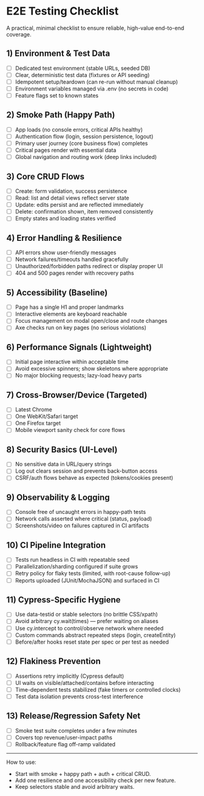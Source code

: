 # E2E Testing Checklist

A practical, minimal checklist to ensure reliable, high-value end-to-end coverage.

## 1) Environment & Test Data
- [ ] Dedicated test environment (stable URLs, seeded DB)
- [ ] Clear, deterministic test data (fixtures or API seeding)
- [ ] Idempotent setup/teardown (can re-run without manual cleanup)
- [ ] Environment variables managed via .env (no secrets in code)
- [ ] Feature flags set to known states

## 2) Smoke Path (Happy Path)
- [ ] App loads (no console errors, critical APIs healthy)
- [ ] Authentication flow (login, session persistence, logout)
- [ ] Primary user journey (core business flow) completes
- [ ] Critical pages render with essential data
- [ ] Global navigation and routing work (deep links included)

## 3) Core CRUD Flows
- [ ] Create: form validation, success persistence
- [ ] Read: list and detail views reflect server state
- [ ] Update: edits persist and are reflected immediately
- [ ] Delete: confirmation shown, item removed consistently
- [ ] Empty states and loading states verified

## 4) Error Handling & Resilience
- [ ] API errors show user-friendly messages
- [ ] Network failures/timeouts handled gracefully
- [ ] Unauthorized/forbidden paths redirect or display proper UI
- [ ] 404 and 500 pages render with recovery paths

## 5) Accessibility (Baseline)
- [ ] Page has a single H1 and proper landmarks
- [ ] Interactive elements are keyboard reachable
- [ ] Focus management on modal open/close and route changes
- [ ] Axe checks run on key pages (no serious violations)

## 6) Performance Signals (Lightweight)
- [ ] Initial page interactive within acceptable time
- [ ] Avoid excessive spinners; show skeletons where appropriate
- [ ] No major blocking requests; lazy-load heavy parts

## 7) Cross-Browser/Device (Targeted)
- [ ] Latest Chrome
- [ ] One WebKit/Safari target
- [ ] One Firefox target
- [ ] Mobile viewport sanity check for core flows

## 8) Security Basics (UI-Level)
- [ ] No sensitive data in URL/query strings
- [ ] Log out clears session and prevents back-button access
- [ ] CSRF/auth flows behave as expected (tokens/cookies present)

## 9) Observability & Logging
- [ ] Console free of uncaught errors in happy-path tests
- [ ] Network calls asserted where critical (status, payload)
- [ ] Screenshots/video on failures captured in CI artifacts

## 10) CI Pipeline Integration
- [ ] Tests run headless in CI with repeatable seed
- [ ] Parallelization/sharding configured if suite grows
- [ ] Retry policy for flaky tests (limited, with root-cause follow-up)
- [ ] Reports uploaded (JUnit/MochaJSON) and surfaced in CI

## 11) Cypress-Specific Hygiene
- [ ] Use data-testid or stable selectors (no brittle CSS/xpath)
- [ ] Avoid arbitrary cy.wait(times) — prefer waiting on aliases
- [ ] Use cy.intercept to control/observe network where needed
- [ ] Custom commands abstract repeated steps (login, createEntity)
- [ ] Before/after hooks reset state per spec or per test as needed

## 12) Flakiness Prevention
- [ ] Assertions retry implicitly (Cypress default)
- [ ] UI waits on visible/attached/contains before interacting
- [ ] Time-dependent tests stabilized (fake timers or controlled clocks)
- [ ] Test data isolation prevents cross-test interference

## 13) Release/Regression Safety Net
- [ ] Smoke test suite completes under a few minutes
- [ ] Covers top revenue/user-impact paths
- [ ] Rollback/feature flag off-ramp validated

---
How to use:
- Start with smoke + happy path + auth + critical CRUD.
- Add one resilience and one accessibility check per new feature.
- Keep selectors stable and avoid arbitrary waits.
